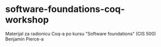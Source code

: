 software-foundations-coq-workshop
=================================

Materijal za radionicu Coq-a po kursu "Software foundations" (CIS 500) Benjamin Pierce-a